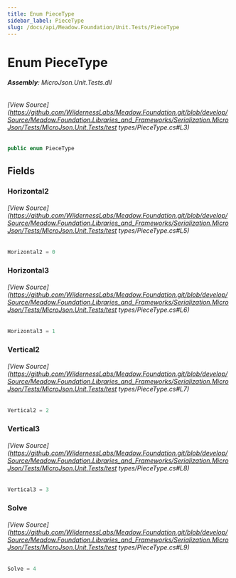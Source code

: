 ```yaml
---
title: Enum PieceType
sidebar_label: PieceType
slug: /docs/api/Meadow.Foundation/Unit.Tests/PieceType
---
```

# Enum PieceType


###### **Assembly**: MicroJson.Unit.Tests.dll
###### [View Source](https://github.com/WildernessLabs/Meadow.Foundation.git/blob/develop/Source/Meadow.Foundation.Libraries_and_Frameworks/Serialization.MicroJson/Tests/MicroJson.Unit.Tests/test types/PieceType.cs#L3)
```csharp title="Declaration"
public enum PieceType
```
## Fields
### Horizontal2

###### [View Source](https://github.com/WildernessLabs/Meadow.Foundation.git/blob/develop/Source/Meadow.Foundation.Libraries_and_Frameworks/Serialization.MicroJson/Tests/MicroJson.Unit.Tests/test types/PieceType.cs#L5)
```csharp title="Declaration"
Horizontal2 = 0
```
### Horizontal3

###### [View Source](https://github.com/WildernessLabs/Meadow.Foundation.git/blob/develop/Source/Meadow.Foundation.Libraries_and_Frameworks/Serialization.MicroJson/Tests/MicroJson.Unit.Tests/test types/PieceType.cs#L6)
```csharp title="Declaration"
Horizontal3 = 1
```
### Vertical2

###### [View Source](https://github.com/WildernessLabs/Meadow.Foundation.git/blob/develop/Source/Meadow.Foundation.Libraries_and_Frameworks/Serialization.MicroJson/Tests/MicroJson.Unit.Tests/test types/PieceType.cs#L7)
```csharp title="Declaration"
Vertical2 = 2
```
### Vertical3

###### [View Source](https://github.com/WildernessLabs/Meadow.Foundation.git/blob/develop/Source/Meadow.Foundation.Libraries_and_Frameworks/Serialization.MicroJson/Tests/MicroJson.Unit.Tests/test types/PieceType.cs#L8)
```csharp title="Declaration"
Vertical3 = 3
```
### Solve

###### [View Source](https://github.com/WildernessLabs/Meadow.Foundation.git/blob/develop/Source/Meadow.Foundation.Libraries_and_Frameworks/Serialization.MicroJson/Tests/MicroJson.Unit.Tests/test types/PieceType.cs#L9)
```csharp title="Declaration"
Solve = 4
```
